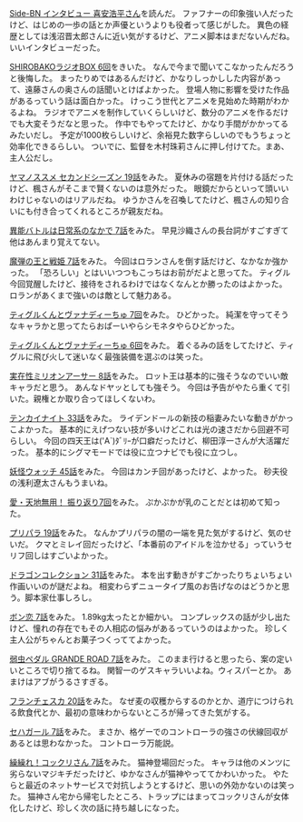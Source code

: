 [Side-BN インタビュー 喜安浩平さん](http://sbn.bandainamcogames.co.jp/home/?p=29477&page=2)を読んだ。
ファフナーの印象強い人だったけど、はじめの一歩の話とか声優というよりも役者って感じがした。
異色の経歴としては浅沼晋太郎さんに近い気がするけど、アニメ脚本はまだないんだね。
いいインタビューだった。

[SHIROBAKOラジオBOX 6回](http://www.onsen.ag/program/shirobako/)をきいた。
なんで今まで聞いてこなかったんだろうと後悔した。
まったりめではあるんだけど、かなりしっかしした内容があって、遠藤さんの奥さんの話聞いとけばよかった。
登場人物に影響を受けた作品があるっていう話は面白かった。
けっこう世代とアニメを見始めた時期がわかるよね。
ラジオでアニメを制作していくらしいけど、数分のアニメを作るだけでも大変そうだなと思った。
作中でもやってたけど、かなり手間がかかってるみたいだし。
予定が1000枚らしいけど、余裕見た数字らしいのでもうちょっと効率化できるらしい。
ついでに、監督を木村珠莉さんに押し付けてた。まあ、主人公だし。

[ヤマノススメ セカンドシーズン 19話](http://www.nicovideo.jp/watch/1415875673)をみた。
夏休みの宿題を片付ける話だったけど、楓さんがそこまで賢くないのは意外だった。
眼鏡だからといって頭いいわけじゃないのはリアルだね。
ゆうかさんを召喚してたけど、楓さんの知り合いにも付き合ってくれるところが親友だね。

[異能バトルは日常系のなかで 7話](http://www.nicovideo.jp/watch/1416278373)をみた。
早見沙織さんの長台詞がすごすぎて他はあんまり覚えてない。

[魔弾の王と戦姫 7話](http://www.nicovideo.jp/watch/1416296201)をみた。
今回はロランさんを倒す話だけど、なかなか強かった。
「恐ろしい」とはいいつつもこっちはお前がだよと思ってた。
ティグル今回覚醒したけど、接待をされるわけではなくなんとか勝ったのはよかった。
ロランがあくまで強いのは敵として魅力ある。

[ティグルくんとヴァナディーちゅ 7回](https://www.youtube.com/watch?v=Ie0Qd_iEzik)をみた。
ひどかった。
純潔を守ってそうなキャラかと思ってたらおぱーいやらシモネタやらひどかった。

[ティグルくんとヴァナディーちゅ 6回](https://www.youtube.com/watch?v=USFJXitWJ-I)をみた。
着ぐるみの話をしてたけど、ティグルに飛び火して迷いなく最強装備を選ぶのは笑った。

[実在性ミリオンアーサー 8話](http://www.nicovideo.jp/watch/1416461055)をみた。
ロット王は基本的に強そうなのでいい敵キャラだと思う。
あんなドヤッとしても強そう。
今回は予告がやたら重くて引いた。親権とか取り合ってほしくないわ。

[テンカイナイト 33話](http://www.nicovideo.jp/watch/1416190703)をみた。
ライデンドールの新技の稲妻みたいな動きがかっこよかった。
基本的にえげつない技が多いけどこれは光の速さだから回避不可らしい。
今回の四天王は('A`)ﾀﾞﾘｰが口癖だったけど、柳田淳一さんが大活躍だった。
基本的にシグマモードでは役に立つナビでも役に立つし。

[妖怪ウォッチ 45話](http://www.nicovideo.jp/watch/1416487118)をみた。
今回はカンチ回があったけど、よかった。
砂夫役の浅利遼太さんもうまいね。

[愛・天地無用！ 振り返り7回](http://www.nicovideo.jp/watch/1416368946)をみた。
ぷかぷかが乳のことだとは初めて知った。

[プリパラ 19話](http://www.nicovideo.jp/watch/1416277718)をみた。
なんかプリパラの闇の一端を見た気がするけど、気のせいだ。
クマとミレイ回だったけど、「本番前のアイドルを泣かせる」っていうセリフ回しはすごいよかった。

[ドラゴンコレクション 31話](http://www.nicovideo.jp/watch/1415771234)をみた。
本を出す動きがすごかったりちょいちょい作画いいのが謎だよね。
相変わらずニュータイプ風のお告げなのはどうかと思う。脚本家仕事しろし。

[ボン恋 7話](http://www.nicovideo.jp/watch/1416536048)をみた。
1.89kg太ったとか細かい。
コンプレックスの話が少し出たけど、憧れの存在でもその人相応の悩みがあるっていうのはよかった。
珍しく主人公がちゃんとお菓子つくっててよかった。

[弱虫ペダル GRANDE ROAD 7話](http://www.nicovideo.jp/watch/1416374667)をみた。
このまま行けると思ったら、案の定いいところで切り捨てるね。
関智一のゲスキャラいいよね。ウィスパーとか。
あまけはアブがうるさすぎる。

[フランチェスカ 20話](http://www.nicovideo.jp/watch/1416364932)をみた。
なぜ麦の収穫からするのかとか、道庁につけられる飲食代とか、最初の意味わからないところが帰ってきた気がする。

[セハガール 7話](http://www.nicovideo.jp/watch/1416449904)をみた。
まさか、格ゲーでのコントローラの強さの伏線回収があるとは思わなかった。
コントローラ万能説。

[繰繰れ！コックリさん 7話](http://www.nicovideo.jp/watch/1416551738)をみた。
猫神登場回だった。
キャラは他のメンツに劣らないマジキチだったけど、ゆかなさんが猫神やっててかわいかった。
やたらと最近のネットサービスで対抗しようとするけど、思いの外効かないのは笑った。
猫神さん宅から帰宅したところ、トラップにはまってコックリさんが女体化したけど、珍しく次の話に持ち越しになった。
